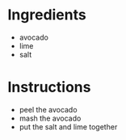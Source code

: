 # Ingredients
- avocado
- lime
- salt
# Instructions
- peel the avocado
- mash the avocado
- put the salt and lime together

